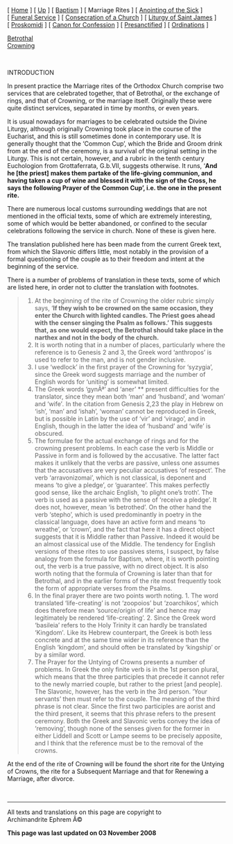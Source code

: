 \[ [Home](index.md) \] \[ [Up](eucholog.md) \]
\[ [Baptism](baptism.md) \] \[ Marriage Rites \]
\[ [Anointing of the Sick](anointin.md) \]
\[ [Funeral Service](funeral.md) \]
\[ [Consecration of a Church](dedic-int.md) \]
\[ [Liturgy of Saint James](lit-james.md) \]
\[ [Proskomidi](proskomidi.md) \]
\[ [Canon for Confession](canon_for_confession.md) \]
\[ [Presanctified](presanctified.md) \]
\[ [Ordinations](ordinations.md) \]

[Betrothal](betrotha.md)\
[Crowning](crowning.md)

 

INTRODUCTION

In present practice the Marriage rites of the Orthodox Church comprise
two services that are celebrated together, that of Betrothal, or the
exchange of rings, and that of Crowning, or the marriage itself.
Originally these were quite distinct services, separated in time by
months, or even years.

It is usual nowadays for marriages to be celebrated outside the Divine
Liturgy, although originally Crowning took place in the course of the
Eucharist, and this is still sometimes done in contemporary use. It is
generally thought that the ‘Common Cup’, which the Bride and Groom drink
from at the end of the ceremony, is a survival of the original setting
in the Liturgy. This is not certain, however, and a rubric in the tenth
century Euchologion from Grottaferrata, G.b.VII, suggests otherwise. It
runs, ‘**And he \[the priest\]** **makes them partake of the life-giving
communion, and having taken a cup of wine and blessed it with the sign
of the Cross, he says the following Prayer of the Common Cup’, i.e. the
one in the present rite.**

There are numerous local customs surrounding weddings that are not
mentioned in the official texts, some of which are extremely
interesting, some of which would be better abandoned, or confined to the
secular celebrations following the service in church. None of these is
given here.

The translation published here has been made from the current Greek
text, from which the Slavonic differs little, most notably in the
provision of a formal questioning of the couple as to their freedom and
intent at the beginning of the service.

There is a number of problems of translation in these texts, some of
which are listed here, in order not to clutter the translation with
footnotes.

> 1.  At the beginning of the rite of Crowning the older rubric simply
>     says, ‘**If they wish to be crowned on the same occasion, they
>     enter the Church with lighted candles. The Priest goes ahead with
>     the censer singing the Psalm as follows.’ This suggests that, as
>     one would expect, the Betrothal should take place in the narthex
>     and not in the body of the church.**
> 2.  It is worth noting that in a number of places, particularly where
>     the reference is to Genesis 2 and 3, the Greek word ‘anthropos’ is
>     used to refer to the man, and is not gender inclusive.
> 3.  I use ‘wedlock’ in the first prayer of the Crowning for ‘syzygia’,
>     since the Greek word suggests marriage and the number of English
>     words for ‘uniting’ is somewhat limited.
> 4.  The Greek words ‘gynÃª’ and ‘aner’ ** present difficulties for the
>     translator, since they mean both ‘man’ and ‘husband’, and ‘woman’
>     and ‘wife’*.* In the citation from Genesis 2,23 the play in Hebrew
>     on ‘ish’, ‘man’ and ‘ishah’, ‘woman’ cannot be reproduced in
>     Greek, but is possible in Latin by the use of ‘vir’ and ‘virago’,
>     and in English, though in the latter the idea of ‘husband’ and
>     ‘wife’ is obscured.
> 5.  The formulae for the actual exchange of rings and for the crowning
>     present problems. In each case the verb is Middle or Passive in
>     form and is followed by the accusative. The latter fact makes it
>     unlikely that the verbs are passive, unless one assumes that the
>     accusatives are very peculiar accusatives ‘of respect’. The verb
>     ‘arravonizomai’, which is not classical, is deponent and means ‘to
>     give a pledge’, or ‘guarantee’. This makes perfectly good sense,
>     like the archaic English, ‘to plight one’s troth’. The verb is
>     used as a passive with the sense of ‘receive a pledge’. It does
>     not, however, mean ‘is betrothed’. On the other hand the verb
>     ‘stepho’, which is used predominantly in poetry in the classical
>     language, does have an active form and means ‘to wreathe’, or
>     ‘crown’, and the fact that here it has a direct object suggests
>     that it is Middle rather than Passive. Indeed it would be an
>     almost classical use of the Middle. The tendency for English
>     versions of these rites to use passives stems, I suspect, by false
>     analogy from the formula for Baptism, where, it is worth pointing
>     out, the verb is a true passive, with no direct object. It is also
>     worth noting that the formula of Crowning is later than that for
>     Betrothal, and in the earlier forms of the rite most frequently
>     took the form of appropriate verses from the Psalms.
> 6.  In the final prayer there are two points worth noting. 1. The word
>     translated ‘life-creating’ is not ‘zoopoios’ but ‘zoarchikos’,
>     which does therefore mean ‘source/origin of life’ and hence may
>     legitimately be rendered ‘life-creating’. 2. Since the Greek word
>     ‘basileia’ refers to the Holy Trinity it can hardly be translated
>     ‘Kingdom’*.* Like its Hebrew counterpart, the Greek is both less
>     concrete and at the same time wider in its reference than the
>     English ‘kingdom’, and should often be translated by ‘kingship’ or
>     by a similar word.
> 7.  The Prayer for the Untying of Crowns presents a number of
>     problems. In Greek the only finite verb is in the 1st person
>     plural, which means that the three participles that precede it
>     cannot refer to the newly married couple, but rather to the priest
>     \[and people\]. The Slavonic, however, has the verb in the 3rd
>     person. ‘Your servants’ then must refer to the couple. The meaning
>     of the third phrase is not clear. Since the first two participles
>     are aorist and the third present, it seems that this phrase refers
>     to the present ceremony. Both the Greek and Slavonic verbs convey
>     the idea of ‘removing’, though none of the senses given for the
>     former in either Liddell and Scott or Lampe seems to be precisely
>     apposite, and I think that the reference must be to the removal of
>     the crowns.

At the end of the rite of Crowning will be found the short rite for the
Untying of Crowns, the rite for a Subsequent Marriage and that for
Renewing a Marriage, after divorce.

 

------------------------------------------------------------------------

All texts and translations on this page are copyright to\
Archimandrite Ephrem Â©

**This page was last updated on 03 November 2008**
